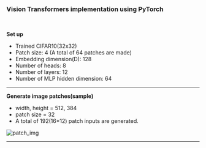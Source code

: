 ### Vision Transformers implementation using PyTorch

</br>

**Set up**
- Trained CIFAR10(32x32)
- Patch size: 4 (A total of 64 patches are made)
- Embedding dimension(D): 128
- Number of heads: 8
- Number of layers: 12
- Number of MLP hidden dimension: 64

---

**Generate image patches(sample)**

- width, height = 512, 384
- patch size = 32
- A total of 192(16*12) patch inputs are generated.

![patch_img](https://user-images.githubusercontent.com/63924704/174772049-17e3d936-0736-41cb-a1a6-fc6faf5cd4fc.jpg)

---
